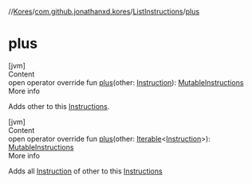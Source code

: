 //[Kores](../../index.md)/[com.github.jonathanxd.kores](../index.md)/[ListInstructions](index.md)/[plus](plus.md)



# plus  
[jvm]  
Content  
open operator override fun [plus](plus.md)(other: [Instruction](../-instruction/index.md)): [MutableInstructions](../-mutable-instructions/index.md)  
More info  


Adds other to this [Instructions](../-instructions/index.md).

  


[jvm]  
Content  
open operator override fun [plus](plus.md)(other: [Iterable](https://kotlinlang.org/api/latest/jvm/stdlib/kotlin.collections/-iterable/index.html)<[Instruction](../-instruction/index.md)>): [MutableInstructions](../-mutable-instructions/index.md)  
More info  


Adds all [Instruction](../-instruction/index.md) of other to this [Instructions](../-instructions/index.md)

  



